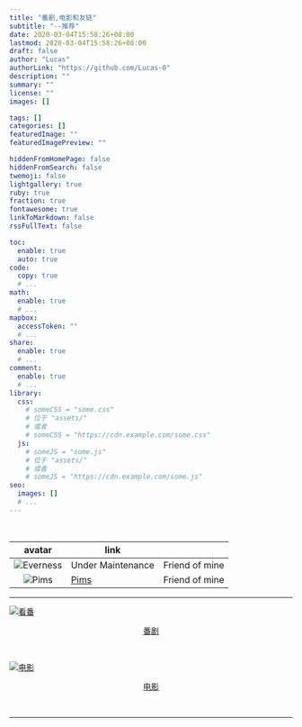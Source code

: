 ```yaml
---
title: "番剧,电影和友链"
subtitle: "--推荐"
date: 2020-03-04T15:58:26+08:00
lastmod: 2020-03-04T15:58:26+08:00
draft: false
author: "Lucas"
authorLink: "https://github.com/Lucas-0"
description: ""
summary: ""
license: ""
images: []

tags: []
categories: []
featuredImage: ""
featuredImagePreview: ""

hiddenFromHomePage: false
hiddenFromSearch: false
twemoji: false
lightgallery: true
ruby: true
fraction: true
fontawesome: true
linkToMarkdown: false
rssFullText: false

toc:
  enable: true
  auto: true
code:
  copy: true
  # ...
math:
  enable: true
  # ...
mapbox:
  accessToken: ""
  # ...
share:
  enable: true
  # ...
comment:
  enable: true
  # ...
library:
  css:
    # someCSS = "some.css"
    # 位于 "assets/"
    # 或者
    # someCSS = "https://cdn.example.com/some.css"
  js:
    # someJS = "some.js"
    # 位于 "assets/"
    # 或者
    # someJS = "https://cdn.example.com/some.js"
seo:
  images: []
  # ...
---
```


<!--more-->

</br>

|                            avatar                            | link                               |                |
| :----------------------------------------------------------: | ---------------------------------- | -------------- |
| ![Everness](https://q.qlogo.cn/headimg_dl?dst_uin=1666287682&spec=100&img_type=jpg) | Under Maintenance | Friend of mine |
| ![Pims](https://q.qlogo.cn/headimg_dl?dst_uin=392959395&spec=100&img_type=jpg) | [Pims](https://phimos.github.io/)  | Friend of mine |

---

<a href="/bangumi/"><img src="https://cdn.jsdelivr.net/gh/Lucas-0/Img/20200406152156.png" title=看番><figcaption><center>[番剧](/bangumi/)</center></figcaption></a>

</br>

<a href="/movies/"><img src="https://cdn.jsdelivr.net/gh/Lucas-0/Img/20200406151840.jpg" title=电影><figcaption><center>[电影](/movies/)</center></figcaption></a>

</br>

---